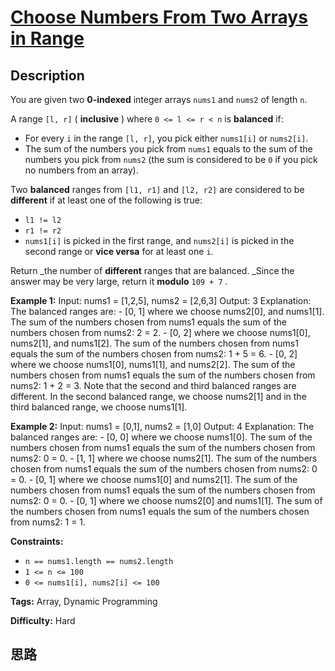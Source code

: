 # [Choose Numbers From Two Arrays in Range][title]

## Description

You are given two **0-indexed** integer arrays `nums1` and `nums2` of length
`n`.

A range `[l, r]` ( **inclusive** ) where `0 <= l <= r < n` is **balanced** if:

  * For every `i` in the range `[l, r]`, you pick either `nums1[i]` or `nums2[i]`.
  * The sum of the numbers you pick from `nums1` equals to the sum of the numbers you pick from `nums2` (the sum is considered to be `0` if you pick no numbers from an array).

Two **balanced** ranges from `[l1, r1]` and `[l2, r2]` are considered to be
**different** if at least one of the following is true:

  * `l1 != l2`
  * `r1 != r2`
  * `nums1[i]` is picked in the first range, and `nums2[i]` is picked in the second range or **vice versa** for at least one `i`.

Return _the number of **different** ranges that are balanced. _Since the
answer may be very large, return it **modulo** `109 + 7` _._



**Example 1:**
            Input: nums1 = [1,2,5], nums2 = [2,6,3]    Output: 3    Explanation: The balanced ranges are:    - [0, 1] where we choose nums2[0], and nums1[1].      The sum of the numbers chosen from nums1 equals the sum of the numbers chosen from nums2: 2 = 2.    - [0, 2] where we choose nums1[0], nums2[1], and nums1[2].      The sum of the numbers chosen from nums1 equals the sum of the numbers chosen from nums2: 1 + 5 = 6.    - [0, 2] where we choose nums1[0], nums1[1], and nums2[2].      The sum of the numbers chosen from nums1 equals the sum of the numbers chosen from nums2: 1 + 2 = 3.    Note that the second and third balanced ranges are different.    In the second balanced range, we choose nums2[1] and in the third balanced range, we choose nums1[1].    

**Example 2:**
            Input: nums1 = [0,1], nums2 = [1,0]    Output: 4    Explanation: The balanced ranges are:    - [0, 0] where we choose nums1[0].      The sum of the numbers chosen from nums1 equals the sum of the numbers chosen from nums2: 0 = 0.    - [1, 1] where we choose nums2[1].      The sum of the numbers chosen from nums1 equals the sum of the numbers chosen from nums2: 0 = 0.    - [0, 1] where we choose nums1[0] and nums2[1].      The sum of the numbers chosen from nums1 equals the sum of the numbers chosen from nums2: 0 = 0.    - [0, 1] where we choose nums2[0] and nums1[1].      The sum of the numbers chosen from nums1 equals the sum of the numbers chosen from nums2: 1 = 1.    



**Constraints:**

  * `n == nums1.length == nums2.length`
  * `1 <= n <= 100`
  * `0 <= nums1[i], nums2[i] <= 100`


**Tags:** Array, Dynamic Programming

**Difficulty:** Hard

## 思路

[title]: https://leetcode-cn.com/problems/choose-numbers-from-two-arrays-in-range
